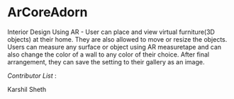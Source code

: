 # ArCoreAdorn 
Interior Design Using AR -  User can place and view virtual furniture(3D objects) at their home. They are also allowed to move or resize the objects. Users can measure any surface or object using AR measuretape and can also change the color of a wall to any color of their choice. After final arrangement, they can save the setting to their gallery as an image.


_Contributor List_ : 

Karshil Sheth 

